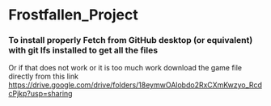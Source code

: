 # Frostfallen_Project

<h3>To install properly Fetch from GitHub desktop (or equivalent) with git lfs installed to get all the files</h3>

Or if that does not work or it is too much work download the game file directly from this link
https://drive.google.com/drive/folders/18eymwOAlobdo2RxCXmKwzyo_RcdcPjkp?usp=sharing

